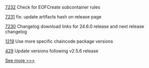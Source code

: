 
[7232](https://github.com/hyperledger/besu/pull/7232) Check for EOFCreate subcontainer rules

[7231](https://github.com/hyperledger/besu/pull/7231) fix: update artifacts hash on release page

[7230](https://github.com/hyperledger/besu/pull/7230) Changelog download links for 24.6.0 release and next release changelog

[1219](https://github.com/hyperledger/fabric-samples/pull/1219) Use more specific chaincode package versions

[429](https://github.com/hyperledger/fabric-chaincode-node/pull/429) Update versions following v2.5.6 release


[See more >>>](https://start-here.hyperledger.org/pull-requests)
